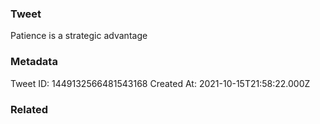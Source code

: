 ### Tweet
Patience is a strategic advantage

### Metadata
Tweet ID: 1449132566481543168
Created At: 2021-10-15T21:58:22.000Z

### Related

